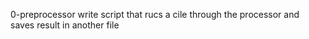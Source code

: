 0-preprocessor write script that rucs a cile through the processor and saves result in another file

